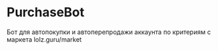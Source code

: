 # PurchaseBot
Бот для автопокупки и автоперепродажи аккаунта по критериям с маркета lolz.guru/market

